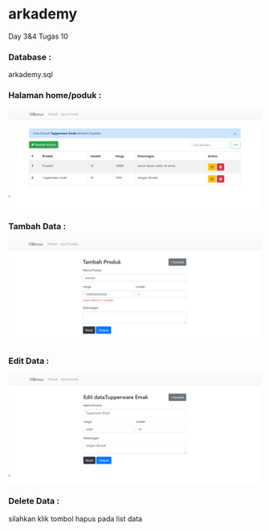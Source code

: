 # arkademy
Day 3&amp;4 Tugas 10

### Database : 
arkademy.sql

### Halaman home/poduk :
![alt text](https://github.com/NHidayat/arkademy/blob/master/assets/home.png)

### Tambah Data :
![alt text](https://github.com/NHidayat/arkademy/blob/master/assets/tambah.png)

### Edit Data :
![alt text](https://github.com/NHidayat/arkademy/blob/master/assets/edit.png)

### Delete Data : 
silahkan klik tombol hapus pada list data
